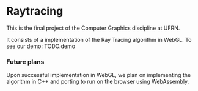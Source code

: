 # Raytracing

This is the final project of the Computer Graphics discipline at UFRN.

It consists of a implementation of the Ray Tracing algorithm in WebGL. To see our demo: TODO.demo

### Future plans

Upon successful implementation in WebGL, we plan on implementing the algorithm in C++ and porting to run on the browser using WebAssembly.
